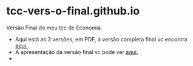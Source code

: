 # tcc-vers-o-final.github.io
Versão Final do meu tcc de Economia.

* Aqui está as 3 versões, em PDF, a versão completa final vc encontra [aqui.](https://bit.ly/3qj0fbz)  
* A apresentação da versão final vc pode ver [aqui.](https://bit.ly/3CYvEnU)
* 